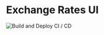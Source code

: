 # Exchange Rates UI
![Build and Deploy CI / CD](https://github.com/willholmeswastaken/exchange-rates-ui/workflows/Build%20and%20Deploy/badge.svg)  